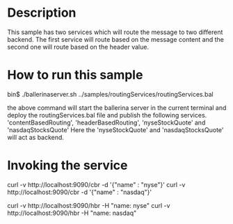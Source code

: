 Description
===========
This sample has two services which will route the message to two different backend. The first service will route based on the message content and the second one will route
based on the header value.


How to run this sample
======================
bin$ ./ballerinaserver.sh ../samples/routingServices/routingServices.bal

the above command will start the ballerina server in the current terminal and deploy the routingServices.bal file and publish the  following services.
'contentBasedRouting', 'headerBasedRouting', 'nyseStockQuote' and 'nasdaqStocksQuote'
Here the 'nyseStockQuote' and 'nasdaqStocksQuote' will act as backend.


Invoking the service
====================
curl -v http://localhost:9090/cbr -d '{"name" : "nyse"}'
curl -v http://localhost:9090/cbr -d '{"name" : "nasdaq"}'

curl -v http://localhost:9090/hbr -H "name: nyse"
curl -v http://localhost:9090/hbr -H "name: nasdaq"